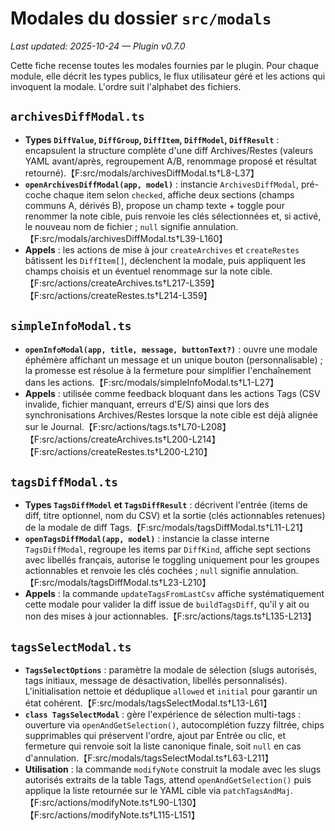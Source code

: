 # Modales du dossier `src/modals`
_Last updated: 2025-10-24 — Plugin v0.7.0_

Cette fiche recense toutes les modales fournies par le plugin. Pour chaque module, elle décrit les types publics, le flux utilisateur géré et les actions qui invoquent la modale. L'ordre suit l'alphabet des fichiers.

## `archivesDiffModal.ts`
- **Types `DiffValue`, `DiffGroup`, `DiffItem`, `DiffModel`, `DiffResult`** : encapsulent la structure complète d'une diff Archives/Restes (valeurs YAML avant/après, regroupement A/B, renommage proposé et résultat retourné).【F:src/modals/archivesDiffModal.ts†L8-L37】
- **`openArchivesDiffModal(app, model)`** : instancie `ArchivesDiffModal`, pré-coche chaque item selon `checked`, affiche deux sections (champs communs A, dérivés B), propose un champ texte + toggle pour renommer la note cible, puis renvoie les clés sélectionnées et, si activé, le nouveau nom de fichier ; `null` signifie annulation.【F:src/modals/archivesDiffModal.ts†L39-L160】
- **Appels** : les actions de mise à jour `createArchives` et `createRestes` bâtissent les `DiffItem[]`, déclenchent la modale, puis appliquent les champs choisis et un éventuel renommage sur la note cible.【F:src/actions/createArchives.ts†L217-L359】【F:src/actions/createRestes.ts†L214-L359】

## `simpleInfoModal.ts`
- **`openInfoModal(app, title, message, buttonText?)`** : ouvre une modale éphémère affichant un message et un unique bouton (personnalisable) ; la promesse est résolue à la fermeture pour simplifier l'enchaînement dans les actions.【F:src/modals/simpleInfoModal.ts†L1-L27】
- **Appels** : utilisée comme feedback bloquant dans les actions Tags (CSV invalide, fichier manquant, erreurs d'E/S) ainsi que lors des synchronisations Archives/Restes lorsque la note cible est déjà alignée sur le Journal.【F:src/actions/tags.ts†L70-L208】【F:src/actions/createArchives.ts†L200-L214】【F:src/actions/createRestes.ts†L200-L210】

## `tagsDiffModal.ts`
- **Types `TagsDiffModel` et `TagsDiffResult`** : décrivent l'entrée (items de diff, titre optionnel, nom du CSV) et la sortie (clés actionnables retenues) de la modale de diff Tags.【F:src/modals/tagsDiffModal.ts†L11-L21】
- **`openTagsDiffModal(app, model)`** : instancie la classe interne `TagsDiffModal`, regroupe les items par `DiffKind`, affiche sept sections avec libellés français, autorise le toggling uniquement pour les groupes actionnables et renvoie les clés cochées ; `null` signifie annulation.【F:src/modals/tagsDiffModal.ts†L23-L210】
- **Appels** : la commande `updateTagsFromLastCsv` affiche systématiquement cette modale pour valider la diff issue de `buildTagsDiff`, qu'il y ait ou non des mises à jour actionnables.【F:src/actions/tags.ts†L135-L213】

## `tagsSelectModal.ts`
- **`TagsSelectOptions`** : paramètre la modale de sélection (slugs autorisés, tags initiaux, message de désactivation, libellés personnalisés). L'initialisation nettoie et déduplique `allowed` et `initial` pour garantir un état cohérent.【F:src/modals/tagsSelectModal.ts†L13-L61】
- **`class TagsSelectModal`** : gère l'expérience de sélection multi-tags : ouverture via `openAndGetSelection()`, autocomplétion fuzzy filtrée, chips supprimables qui préservent l'ordre, ajout par Entrée ou clic, et fermeture qui renvoie soit la liste canonique finale, soit `null` en cas d'annulation.【F:src/modals/tagsSelectModal.ts†L63-L211】
- **Utilisation** : la commande `modifyNote` construit la modale avec les slugs autorisés extraits de la table Tags, attend `openAndGetSelection()` puis applique la liste retournée sur le YAML cible via `patchTagsAndMaj`.【F:src/actions/modifyNote.ts†L90-L130】【F:src/actions/modifyNote.ts†L115-L151】
